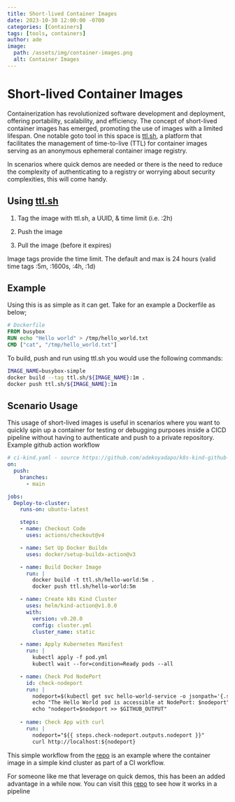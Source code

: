 ```yaml
---
title: Short-lived Container Images
date: 2023-10-30 12:00:00 -0700
categories: [Containers]
tags: [tools, containers]
author: ade
image:
  path: /assets/img/container-images.png
  alt: Container Images
---
```

# Short-lived Container Images

Containerization has revolutionized software development and deployment, offering portability, scalability, and efficiency. The concept of short-lived container images has emerged, promoting the use of images with a limited lifespan. One notable goto tool in this space is [ttl.sh](https://ttl.sh/), a platform that facilitates the management of time-to-live (TTL) for container images serving as an anonymous ephemeral container image registry.

In scenarios where quick demos are needed or there is the need to reduce the complexity of authenticating to a registry or worrying about security complexities, this will come handy.

## Using [ttl.sh](https://ttl.sh/)

1. Tag the image with ttl.sh, a UUID, & time limit (i.e. :2h)

2. Push the image

3. Pull the image (before it expires)

Image tags provide the time limit. The default and max is 24 hours (valid time tags :5m, :1600s, :4h, :1d)

## Example

Using this is as simple as it can get. Take for an example a Dockerfile as below;

```Dockerfile
# Dockerfile
FROM busybox
RUN echo "Hello world" > /tmp/hello_world.txt
CMD ["cat", "/tmp/hello_world.txt"]
```

To build, push and run using ttl.sh you would use the following commands:

```bash
IMAGE_NAME=busybox-simple
docker build --tag ttl.sh/${IMAGE_NAME}:1m .
docker push ttl.sh/${IMAGE_NAME}:1m
```

## Scenario Usage

This usage of short-lived images is useful in scenarios where you want to quickly spin up a container for testing or debugging purposes inside a CICD pipeline without having to authenticate and push to a private repository.
Example github action workflow

```yaml
# ci-kind.yaml - source https://github.com/adekoyadapo/k8s-kind-github-action
on:
  push:
    branches:
      - main

jobs:
  Deploy-to-cluster:
    runs-on: ubuntu-latest

    steps:
    - name: Checkout Code
      uses: actions/checkout@v4

    - name: Set Up Docker Buildx
      uses: docker/setup-buildx-action@v3

    - name: Build Docker Image
      run: |
        docker build -t ttl.sh/hello-world:5m .
        docker push ttl.sh/hello-world:5m

    - name: Create k8s Kind Cluster
      uses: helm/kind-action@v1.8.0
      with:
        version: v0.20.0
        config: cluster.yml
        cluster_name: static

    - name: Apply Kubernetes Manifest
      run: |
        kubectl apply -f pod.yml
        kubectl wait --for=condition=Ready pods --all

    - name: Check Pod NodePort
      id: check-nodeport
      run: |
        nodeport=$(kubectl get svc hello-world-service -o jsonpath='{.spec.ports[0].nodePort}')
        echo "The Hello World pod is accessible at NodePort: $nodeport"
        echo "nodeport=$nodeport >> $GITHUB_OUTPUT"
  
    - name: Check App with curl
      run: |
        nodeport="${{ steps.check-nodeport.outputs.nodeport }}"
        curl http://localhost:${nodeport}
```

This simple workflow from the [repo](https://github.com/adekoyadapo/k8s-kind-github-action) is an example where the container image in a simple kind cluster as part of a CI workflow.

For someone like me that leverage on quick demos, this has been an added advantage in a while now. You can visit this [repo](https://github.com/adekoyadapo/k8s-kind-github-action) to see how it works in a pipeline
